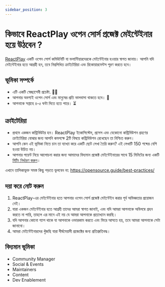 ```yaml
---
sidebar_position: 3
---
```


# কিভাবে ReactPlay ওপেন সোর্স প্রজেক্ট মেইন্টেইনার হয়ে উঠবেন ?

[ReactPlay](https://reactplay.io/) একটি ওপেন সোর্স কমিউনিটি যা ভলান্টিয়ারদেরকে মেইন্টেইনার হওয়ার স্বাগত জানায়। আপনি যদি মেইন্টেইনার হতে আগ্রহী হন, তবে নিম্নলিখিত ক্রাইটেরিয়া এবং রিকোয়ারমেন্টস পূরণ করতে হবে।

## ভূমিকা সম্পর্কে

- এটি একটি স্বেচ্ছাসেবী প্রচেষ্টা. 🙋‍♂️
- আপনার অবশ্যই ওপেন সোর্স এবং মানুষের প্রতি ভালবাসা থাকতে হবে। 💛
- আপনাকে সপ্তাহে ৪-৫ ঘন্টা দিতে হতে পারে। ⏳

## ক্রাইটেরিয়া

- প্রথমে একজন কন্ট্রিবিউটর হন। ReactPlay ইকোসিস্টেম, প্রসেস এবং যেকোনো কন্ট্রিবিউশন গ্রহণের ক্রাইটেরিয়া বোঝার জন্য আপনি কমপক্ষে 2টি বিষয়ে কন্ট্রিবিউশন রেখেছেন তা নিশ্চিত করুন।
- আপনি কেন এই ভূমিকা নিতে চান তা ব্যাখ্যা করে একটি ছোট লেখা তৈরি করুন? এই লেখাটি 150 শব্দের বেশি হওয়া উচিত নয়।
- আপনার পয়েন্ট নিয়ে আলোচনা করার জন্য আমাদের বিদ্যমান প্রজেক্ট মেইন্টেইনারের সাথে 15 মিনিটের জন্য একটি [মিটিং নির্ধারণ করুন](https://zcal.co/tapasadhikary/15min)।

এখানে তালিকাভুক্ত সমস্ত কিছু পড়তে ভুলবেন না: https://opensource.guide/best-practices/

## দয়া করে নোট করুন

1. ReactPlay-এর মেইন্টেইনার হতে আপনার ওপেন সোর্স প্রজেক্ট মেইন্টেইন করার পূর্ব অভিজ্ঞতার প্রয়োজন নেই।
1. যারা একজন মেইন্টেইনার হতে আগ্রহী তাদের আমরা স্বাগত জানাই, এবং যদি আমরা আপনাকে অবিলম্বে গ্রহন করতে না পারি, তাহলে এর মানে এই নয় যে আমরা আপনাকে প্রত্যাখ্যান করছি।
1. যদি আপনার কোনো গ্যাপ থাকে যা আপনাকে ওভারকাম করতে এবং ফিরে আসতে হয়, তবে আমরা আপনাকে সেটা জানাবো।
1. আমরা মেইন্টেইনারদের খুঁজছি যারা দীর্ঘমেয়াদী প্রজেক্টের জন্য প্রতিশ্রুতিবদ্ধ।

## বিদ্যমান ভূমিকা

- Community Manager
- Social & Events
- Maintainers
- Content
- Dev Enablement
